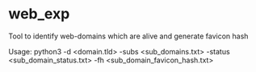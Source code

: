 # web_exp
Tool to identify web-domains which are alive and generate favicon hash

Usage:
python3 -d <domain.tld> -subs <sub_domains.txt> -status <sub_domain_status.txt> -fh <sub_domain_favicon_hash.txt>
